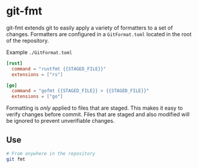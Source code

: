 # git-fmt

git-fmt extends git to easily apply a variety of formatters to a set of changes.
Formatters are configured in a `GitFormat.toml` located in the root of the
repository.

Example `./GitFormat.toml`
```toml
[rust]
  command = "rustfmt {{STAGED_FILE}}"
  extensions = ["rs"]

[go]
  command = "gofmt {{STAGED_FILE}} > {{STAGED_FILE}}"
  extensions = ["go"]
```

Formatting is _only_ applied to files that are staged. This makes it easy to
verify changes before commit. Files that are staged and also modified will be
ignored to prevent unverifiable changes.

## Use
```bash
# From anywhere in the repository
git fmt
```

